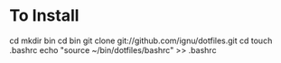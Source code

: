 # To Install

cd
mkdir bin
cd bin
git clone git://github.com/ignu/dotfiles.git
cd
touch .bashrc
echo "source ~/bin/dotfiles/bashrc" >> .bashrc

  
  